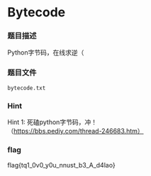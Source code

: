# Bytecode

### 题目描述

Python字节码，在线求逆（

### 题目文件

`bytecode.txt`

### Hint

Hint 1: 死磕python字节码，冲！（https://bbs.pediy.com/thread-246683.htm）

### flag

flag{tq1_0v0_y0u_nnust_b3_A_d4lao}